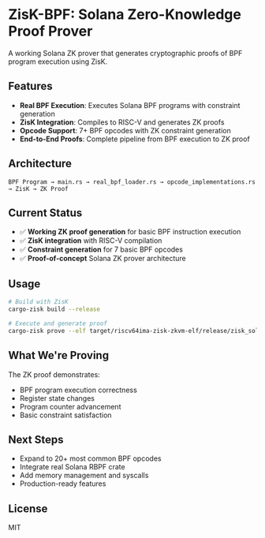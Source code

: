 # ZisK-BPF: Solana Zero-Knowledge Proof Prover

A working Solana ZK prover that generates cryptographic proofs of BPF program execution using ZisK.

## Features

- **Real BPF Execution**: Executes Solana BPF programs with constraint generation
- **ZisK Integration**: Compiles to RISC-V and generates ZK proofs
- **Opcode Support**: 7+ BPF opcodes with ZK constraint generation
- **End-to-End Proofs**: Complete pipeline from BPF execution to ZK proof

## Architecture

```
BPF Program → main.rs → real_bpf_loader.rs → opcode_implementations.rs → ZisK → ZK Proof
```

## Current Status

- ✅ **Working ZK proof generation** for basic BPF instruction execution
- ✅ **ZisK integration** with RISC-V compilation  
- ✅ **Constraint generation** for 7 basic BPF opcodes
- ✅ **Proof-of-concept** Solana ZK prover architecture

## Usage

```bash
# Build with ZisK
cargo-zisk build --release

# Execute and generate proof
cargo-zisk prove --elf target/riscv64ima-zisk-zkvm-elf/release/zisk_solana_prover --output-dir ./proof_output --emulator
```

## What We're Proving

The ZK proof demonstrates:
- BPF program execution correctness
- Register state changes
- Program counter advancement
- Basic constraint satisfaction

## Next Steps

- Expand to 20+ most common BPF opcodes
- Integrate real Solana RBPF crate
- Add memory management and syscalls
- Production-ready features

## License

MIT

